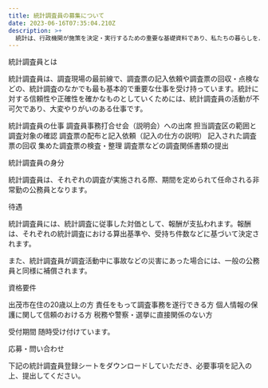 ```yaml
---
title: 統計調査員の募集について
date: 2023-06-16T07:35:04.210Z
description: >+
  統計は、行政機関が施策を決定・実行するための重要な基礎資料であり、私たちの暮らしをよりよくするために欠かすことのできないものです。そこで志摩市では、統計法に基づく基幹統計調査（国勢調査など）において統計調査員として活動していただける方を募集しています。
---
```

統計調査員とは

統計調査員は、調査現場の最前線で、調査票の記入依頼や調査票の回収・点検などの、統計調査のなかでも最も基本的で重要な仕事を受け持っています。統計に対する信頼性や正確性を確かなものとしていくためには、統計調査員の活動が不可欠であり、大変やりがいのある仕事です。



統計調査員の仕事
調査員事務打合せ会（説明会）への出席
担当調査区の範囲と調査対象の確認
調査票の配布と記入依頼（記入の仕方の説明）
記入された調査票の回収
集めた調査票の検査・整理
調査票などの調査関係書類の提出

統計調査員の身分

統計調査員は、それぞれの調査が実施される際、期間を定められて任命される非常勤の公務員となります。


待遇


統計調査員には、統計調査に従事した対価として、報酬が支払われます。報酬は、それぞれの統計調査における算出基準や、受持ち件数などに基づいて決定されます。

また、統計調査員が調査活動中に事故などの災害にあった場合には、一般の公務員と同様に補償されます。


資格要件

出茂市在住の20歳以上の方
責任をもって調査事務を遂行できる方
個人情報の保護に関して信頼のおける方
税務や警察・選挙に直接関係のない方

受付期間
随時受け付けています。



応募・問い合わせ

下記の統計調査員登録シートをダウンロードしていただき、必要事項を記入の上、提出してください。